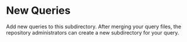 # New Queries

Add new queries to this subdirectory. After merging your query files, the repository administrators can create a new subdirectory for your query.